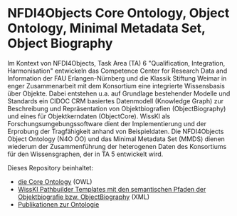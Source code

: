 # NFDI4Objects Core Ontology, Object Ontology, Minimal Metadata Set, Object Biography

Im Kontext von NFDI4Objects, Task Area (TA) 6 "Qualification, Integration, Harmonisation" entwickeln das Competence Center for Research Data and Information der FAU Erlangen-Nürnberg und die Klassik Stiftung Weimar in enger Zusammenarbeit mit dem Konsortium eine integrierte Wissensbasis über Objekte. Dabei entstehen u.a. auf Grundlage bestehender Modelle und Standards ein CIDOC CRM basiertes Datenmodell (Knowledge Graph) zur Beschreibung und Repräsentation von Objektbiografien (ObjectBiography) und eines für Objektkerndaten (ObjectCore). WissKI als Forschungsumgebungssoftware dient der Implementierung und der Erprobung der Tragfähigkeit anhand von Beispieldaten. Die NFDI4Objects Object Ontology (N4O OO) und das Minimal Metadata Set (MMDS) dienen wiederum der Zusammenführung der heterogenen Daten des Konsortiums für den Wissensgraphen, der in TA 5 entwickelt wird.
 
Dieses Repository beinhaltet: 

- [die Core Ontology](nfdi4objects.rdf) (OWL)
- [WissKI Pathbuilder Templates mit den semantischen Pfaden der Objektbiografie bzw. ObjectBiography](pathbuilder_template_objectbiography) (XML)
- [Publikationen zur Ontologie](presentations)
